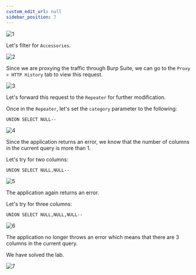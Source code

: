 ```yaml
---
custom_edit_url: null
sidebar_position: 7
---
```


![1](https://github.com/Knign/Write-ups/assets/110326359/d592006a-83e0-411f-906e-6a762e212e9a)

Let's filter for `Accessories`.

![2](https://github.com/Knign/Write-ups/assets/110326359/13598bd5-d6fc-49b0-9422-919473744f98)

Since we are proxying the traffic through Burp Suite, we can go to the `Proxy > HTTP History` tab to view this request.

![3](https://github.com/Knign/Write-ups/assets/110326359/f779f557-23c5-4607-b60c-2029c5145938)

Let's forward this request to the `Repeater` for further modification.

Once in the `Repeater`, let's set the `category` parameter to the following:

```
UNION SELECT NULL--
```

![4](https://github.com/Knign/Write-ups/assets/110326359/de4d8128-7e00-4883-9b9e-f3fac3b37fa2)

Since the application returns an error, we know that the number of columns in the current query is more than 1.

Let's try for two columns:

```
UNION SELECT NULL,NULL--
```

![5](https://github.com/Knign/Write-ups/assets/110326359/9d3bab31-30e3-49f0-8e13-4f5c86d9d822)

The application again returns an error.

Let's try for three columns:

```
UNION SELECT NULL,NULL,NULL--
```

![6](https://github.com/Knign/Write-ups/assets/110326359/5a2a34fa-8adb-4b06-8f75-e03d32e7fbbd)

The application no longer throws an error which means that there are 3 columns in the current query.

We have solved the lab.

![7](https://github.com/Knign/Write-ups/assets/110326359/b07a8689-ee83-40a6-af4d-a4e7affa8e47)
